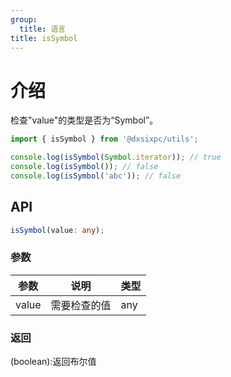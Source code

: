 ```yaml
---
group:
  title: 语言
title: isSymbol
---
```


# 介绍

检查"value"的类型是否为“Symbol”。

```js
import { isSymbol } from '@dxsixpc/utils';

console.log(isSymbol(Symbol.iterator)); // true
console.log(isSymbol()); // false
console.log(isSymbol('abc')); // false
```

## API

```typescript
isSymbol(value: any);
```

### 参数

| 参数  | 说明         | 类型 |
| ----- | ------------ | ---- |
| value | 需要检查的值 | any  |

### 返回

(boolean):返回布尔值
